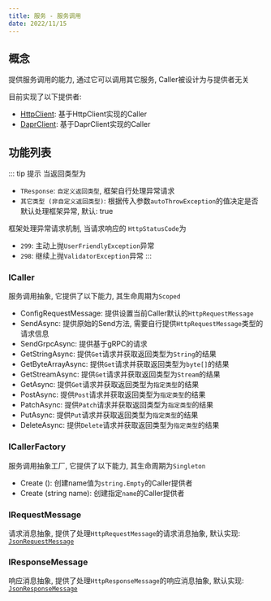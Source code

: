 ```yaml
---
title: 服务 - 服务调用
date: 2022/11/15
---
```


## 概念

提供服务调用的能力, 通过它可以调用其它服务, Caller被设计为与提供者无关

目前实现了以下提供者:

* [HttpClient](./caller-httpclient): 基于HttpClient实现的Caller
* [DaprClient](./caller-daprclient): 基于DaprClient实现的Caller

## 功能列表

::: tip 提示
当返回类型为
* `TResponse`: `自定义返回类型`, 框架自行处理异常请求
* `其它类型 (非自定义返回类型)`: 根据传入参数`autoThrowException`的值决定是否默认处理框架异常, 默认: true

框架处理异常请求机制, 当请求响应的 `HttpStatusCode`为
* `299`: 主动上抛`UserFriendlyException`异常
* `298`: 继续上抛`ValidatorException`异常
:::

### ICaller

服务调用抽象, 它提供了以下能力, 其生命周期为`Scoped`

* ConfigRequestMessage: 提供设置当前Caller默认的`HttpRequestMessage`
* SendAsync: 提供原始的Send方法, 需要自行提供`HttpRequestMessage`类型的请求信息
* SendGrpcAsync: 提供基于gRPC的请求
* GetStringAsync: 提供`Get`请求并获取返回类型为`String`的结果
* GetByteArrayAsync: 提供`Get`请求并获取返回类型为`byte[]`的结果
* GetStreamAsync: 提供`Get`请求并获取返回类型为`Stream`的结果
* GetAsync: 提供`Get`请求并获取返回类型为`指定类型`的结果
* PostAsync: 提供`Post`请求并获取返回类型为`指定类型`的结果
* PatchAsync: 提供`Patch`请求并获取返回类型为`指定类型`的结果
* PutAsync: 提供`Put`请求并获取返回类型为`指定类型`的结果
* DeleteAsync: 提供`Delete`请求并获取返回类型为`指定类型`的结果

### ICallerFactory

服务调用抽象工厂, 它提供了以下能力, 其生命周期为`Singleton`

* Create (): 创建name值为`string.Empty`的Caller提供者
* Create (string name): 创建指定`name`的Caller提供者

### IRequestMessage

请求消息抽象, 提供了处理`HttpRequestMessage`的请求消息抽象, 默认实现: [`JsonRequestMessage`](https://github.com/masastack/MASA.Framework/blob/0.7.0/src/Contrib/Service/Caller/Masa.Contrib.Service.Caller/JsonRequestMessage.cs)

### IResponseMessage

响应消息抽象, 提供了处理`HttpResponseMessage`的响应消息抽象, 默认实现: [`JsonResponseMessage`](https://github.com/masastack/MASA.Framework/blob/0.7.0/src/Contrib/Service/Caller/Masa.Contrib.Service.Caller/JsonResponseMessage.cs)